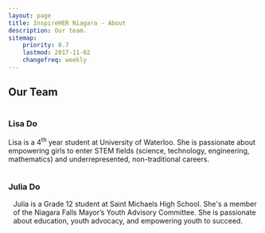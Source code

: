 ```yaml
---
layout: page
title: InspireHER Niagara - About
description: Our team.
sitemap:
    priority: 0.7
    lastmod: 2017-11-02
    changefreq: weekly
---
```

<!--## About our Site

<span class="image left"><img src="{{ "/images/pic04.jpg" | absolute_url }}" alt="" /></span>

Lorem ipsum dolor sit amet.
-->

## Our Team

<div class="row">
  <div class="6u 12u$(small)">
    <div class="image fit circle"><img src="{{ "/images/profile_Lisa.jpg" | relative_url }}" alt="" /></div>
    <h3 class="align-center">Lisa Do</h3>
    <p>Lisa is a 4<sup>th</sup> year student at University of Waterloo. She is passionate about empowering girls to enter STEM fields (science, technology, engineering, mathematics) and underrepresented, non-traditional careers.</p>
  </div>

  <div class="6u$ 12u$(small)">
    <div class="image fit circle"><img src="{{ "/images/profile_Julia.jpg" | relative_url }}" alt="" /></div>
    <h3 class="align-center">Julia Do</h3>
    <p style="margin-left:10px;">Julia is a Grade 12 student at Saint Michaels High School. She's a member of the Niagara Falls Mayor’s Youth Advisory Committee. She is passionate about education, youth advocacy, and empowering youth to succeed. </p>
  </div>
</div>